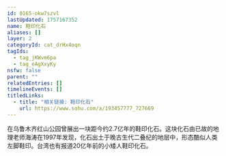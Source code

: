 ```yaml
---
id: 0165-okw7szvl
lastUpdated: 1757167352
name: 鞋印化石
aliases: []
layer: 2
categoryId: cat_drHx4oqn
tagIds:
  - tag_jKWvm6pa
  - tag_eAgXxyKy
nsfw: false
parent: ""
relatedEntries: []
timelineEvents: []
titledLinks:
  - title: "相关链接: 鞋印化石"
    url: https://www.sohu.com/a/193457777_727669
---
```


在乌鲁木齐红山公园曾展出一块距今约2.7亿年的鞋印化石。这块化石由已故的地理老师海涛在1997年发现，化石出土于晚古生代二叠纪的地层中，形态酷似人类左脚鞋印。台湾也有报道20亿年前的小矮人鞋印化石。